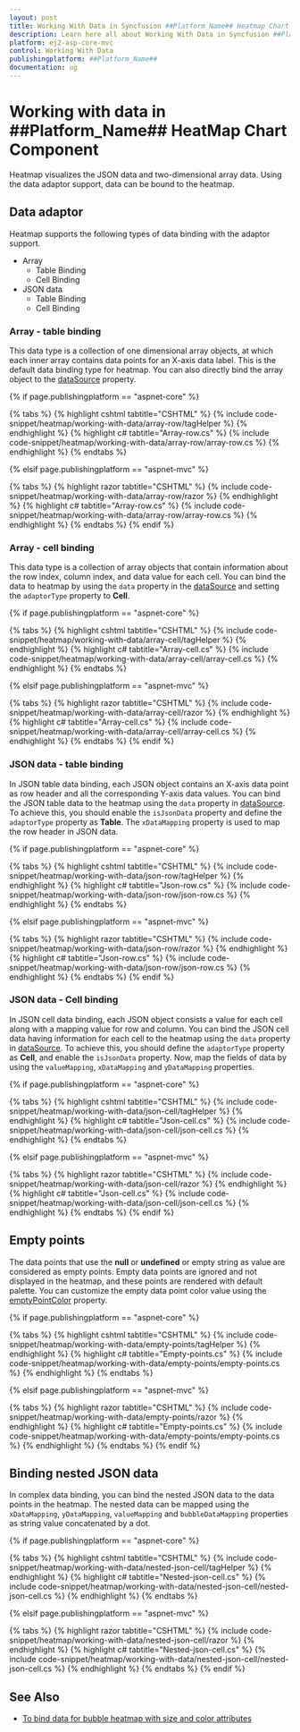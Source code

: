 ```yaml
---
layout: post
title: Working With Data in Syncfusion ##Platform_Name## Heatmap Chart Component
description: Learn here all about Working With Data in Syncfusion ##Platform_Name## Heatmap Chart component of Syncfusion Essential JS 2 and more.
platform: ej2-asp-core-mvc
control: Working With Data
publishingplatform: ##Platform_Name##
documentation: ug
---
```



# Working with data in ##Platform_Name## HeatMap Chart Component

Heatmap visualizes the JSON data and two-dimensional array data. Using the data adaptor support, data can be bound to the heatmap.

## Data adaptor

Heatmap supports the following types of data binding with the adaptor support.

* Array
    * Table Binding
    * Cell Binding
* JSON data
    * Table Binding
    * Cell Binding

### Array - table binding

This data type is a collection of one dimensional array objects, at which each inner array contains data points for an X-axis data label. This is the default data binding type for heatmap. You can also directly bind the array object to the [dataSource](https://help.syncfusion.com/cr/aspnetcore-js2/Syncfusion.EJ2~Syncfusion.EJ2.HeatMap.HeatMap~DataSource.html) property.

{% if page.publishingplatform == "aspnet-core" %}

{% tabs %}
{% highlight cshtml tabtitle="CSHTML" %}
{% include code-snippet/heatmap/working-with-data/array-row/tagHelper %}
{% endhighlight %}
{% highlight c# tabtitle="Array-row.cs" %}
{% include code-snippet/heatmap/working-with-data/array-row/array-row.cs %}
{% endhighlight %}
{% endtabs %}

{% elsif page.publishingplatform == "aspnet-mvc" %}

{% tabs %}
{% highlight razor tabtitle="CSHTML" %}
{% include code-snippet/heatmap/working-with-data/array-row/razor %}
{% endhighlight %}
{% highlight c# tabtitle="Array-row.cs" %}
{% include code-snippet/heatmap/working-with-data/array-row/array-row.cs %}
{% endhighlight %}
{% endtabs %}
{% endif %}



### Array - cell binding

This data type is a collection of array objects that contain information about the row index, column index, and data value for each cell. You can bind the data to heatmap by using the `data` property in the [dataSource](https://help.syncfusion.com/cr/aspnetcore-js2/Syncfusion.EJ2~Syncfusion.EJ2.HeatMap.HeatMap~DataSource.html) and setting the `adaptorType` property to **Cell**.

{% if page.publishingplatform == "aspnet-core" %}

{% tabs %}
{% highlight cshtml tabtitle="CSHTML" %}
{% include code-snippet/heatmap/working-with-data/array-cell/tagHelper %}
{% endhighlight %}
{% highlight c# tabtitle="Array-cell.cs" %}
{% include code-snippet/heatmap/working-with-data/array-cell/array-cell.cs %}
{% endhighlight %}
{% endtabs %}

{% elsif page.publishingplatform == "aspnet-mvc" %}

{% tabs %}
{% highlight razor tabtitle="CSHTML" %}
{% include code-snippet/heatmap/working-with-data/array-cell/razor %}
{% endhighlight %}
{% highlight c# tabtitle="Array-cell.cs" %}
{% include code-snippet/heatmap/working-with-data/array-cell/array-cell.cs %}
{% endhighlight %}
{% endtabs %}
{% endif %}



### JSON data - table binding

In JSON table data binding, each JSON object contains an X-axis data point as row header and all the corresponding Y-axis data values. You can bind the JSON table data to the heatmap using the `data` property in [dataSource](https://help.syncfusion.com/cr/aspnetcore-js2/Syncfusion.EJ2~Syncfusion.EJ2.HeatMap.HeatMap~DataSource.html). To achieve this, you should enable the `isJsonData` property and  define the `adaptorType` property as **Table**. The `xDataMapping` property is used to map the row header in JSON data.

{% if page.publishingplatform == "aspnet-core" %}

{% tabs %}
{% highlight cshtml tabtitle="CSHTML" %}
{% include code-snippet/heatmap/working-with-data/json-row/tagHelper %}
{% endhighlight %}
{% highlight c# tabtitle="Json-row.cs" %}
{% include code-snippet/heatmap/working-with-data/json-row/json-row.cs %}
{% endhighlight %}
{% endtabs %}

{% elsif page.publishingplatform == "aspnet-mvc" %}

{% tabs %}
{% highlight razor tabtitle="CSHTML" %}
{% include code-snippet/heatmap/working-with-data/json-row/razor %}
{% endhighlight %}
{% highlight c# tabtitle="Json-row.cs" %}
{% include code-snippet/heatmap/working-with-data/json-row/json-row.cs %}
{% endhighlight %}
{% endtabs %}
{% endif %}



### JSON data - Cell binding

In JSON cell data binding, each JSON object consists a value for each cell along with a mapping value for row and column. You can bind the JSON cell data having information for each cell to the heatmap using the `data` property in [dataSource](https://help.syncfusion.com/cr/aspnetcore-js2/Syncfusion.EJ2~Syncfusion.EJ2.HeatMap.HeatMap~DataSource.html). To achieve this, you should define the `adaptorType` property as **Cell**, and enable the `isJsonData` property. Now, map the fields of data by using the `valueMapping`, `xDataMapping` and `yDataMapping` properties.

{% if page.publishingplatform == "aspnet-core" %}

{% tabs %}
{% highlight cshtml tabtitle="CSHTML" %}
{% include code-snippet/heatmap/working-with-data/json-cell/tagHelper %}
{% endhighlight %}
{% highlight c# tabtitle="Json-cell.cs" %}
{% include code-snippet/heatmap/working-with-data/json-cell/json-cell.cs %}
{% endhighlight %}
{% endtabs %}

{% elsif page.publishingplatform == "aspnet-mvc" %}

{% tabs %}
{% highlight razor tabtitle="CSHTML" %}
{% include code-snippet/heatmap/working-with-data/json-cell/razor %}
{% endhighlight %}
{% highlight c# tabtitle="Json-cell.cs" %}
{% include code-snippet/heatmap/working-with-data/json-cell/json-cell.cs %}
{% endhighlight %}
{% endtabs %}
{% endif %}



## Empty points

The data points that use the **null** or **undefined** or empty string as value are considered as empty points. Empty data points are ignored and not displayed in the heatmap, and these points are rendered with default palette. You can customize the empty data point color value using the [emptyPointColor](https://help.syncfusion.com/cr/aspnetcore-js2/Syncfusion.EJ2~Syncfusion.EJ2.HeatMap.HeatMapPaletteSettings~EmptyPointColor.html) property.

{% if page.publishingplatform == "aspnet-core" %}

{% tabs %}
{% highlight cshtml tabtitle="CSHTML" %}
{% include code-snippet/heatmap/working-with-data/empty-points/tagHelper %}
{% endhighlight %}
{% highlight c# tabtitle="Empty-points.cs" %}
{% include code-snippet/heatmap/working-with-data/empty-points/empty-points.cs %}
{% endhighlight %}
{% endtabs %}

{% elsif page.publishingplatform == "aspnet-mvc" %}

{% tabs %}
{% highlight razor tabtitle="CSHTML" %}
{% include code-snippet/heatmap/working-with-data/empty-points/razor %}
{% endhighlight %}
{% highlight c# tabtitle="Empty-points.cs" %}
{% include code-snippet/heatmap/working-with-data/empty-points/empty-points.cs %}
{% endhighlight %}
{% endtabs %}
{% endif %}



## Binding nested JSON data

In complex data binding, you can bind the nested JSON data to the data points in the heatmap. The nested data can be mapped using the `xDataMapping`, `yDataMapping`, `valueMapping` and `bubbleDataMapping` properties as string value concatenated by a dot.

{% if page.publishingplatform == "aspnet-core" %}

{% tabs %}
{% highlight cshtml tabtitle="CSHTML" %}
{% include code-snippet/heatmap/working-with-data/nested-json-cell/tagHelper %}
{% endhighlight %}
{% highlight c# tabtitle="Nested-json-cell.cs" %}
{% include code-snippet/heatmap/working-with-data/nested-json-cell/nested-json-cell.cs %}
{% endhighlight %}
{% endtabs %}

{% elsif page.publishingplatform == "aspnet-mvc" %}

{% tabs %}
{% highlight razor tabtitle="CSHTML" %}
{% include code-snippet/heatmap/working-with-data/nested-json-cell/razor %}
{% endhighlight %}
{% highlight c# tabtitle="Nested-json-cell.cs" %}
{% include code-snippet/heatmap/working-with-data/nested-json-cell/nested-json-cell.cs %}
{% endhighlight %}
{% endtabs %}
{% endif %}



## See Also

* [To bind data for bubble heatmap with size and color attributes](./bubble-heatmap/#binding-data-for-bubble-heat-map-with-size-and-color-attributes)
